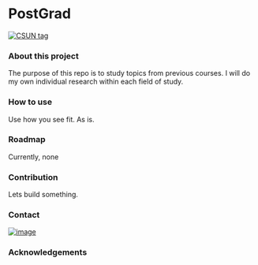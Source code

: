# PostGrad
 [![CSUN tag](https://img.shields.io/static/v1?label=CSUN&message=2022&color=RED)](https://w2.csun.edu/)
### About this project
  The purpose of this repo is to study topics from previous courses. I will do my own individual research within each field of study.
  
### How to use
  <p>Use how you see fit. As is.</p>
  
### Roadmap
  <p>Currently, none</p>
  
### Contribution
  <p>Lets build something.</p>
  
### Contact
  [![image](https://img.shields.io/badge/LinkedIn-0077B5?style=for-the-badge&logo=linkedin&logoColor=white)](www.linkedin.com/in/ajdl)
    
### Acknowledgements
  <!--Also fill this-->
